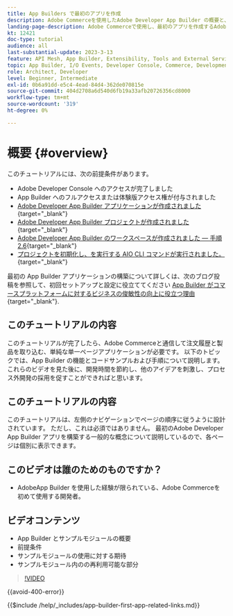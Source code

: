 ```yaml
---
title: App Builders で最初のアプリを作成
description: Adobe Commerceを使用したAdobe Developer App Builder の概要と、最初のアプリの作成について説明します。
landing-page-description: Adobe Commerceで使用し、最初のアプリを作成するAdobe Developer App Builder について説明します。
kt: 12421
doc-type: tutorial
audience: all
last-substantial-update: 2023-3-13
feature: API Mesh, App Builder, Extensibility, Tools and External Services, Backend Development
topic: App Builder, I/O Events, Developer Console, Commerce, Development, Integrations
role: Architect, Developer
level: Beginner, Intermediate
exl-id: 0b6a91dd-e5c4-4ead-84d4-362de070815e
source-git-commit: 404d2708a6d540d6fb19a33afb20726356cd8000
workflow-type: tm+mt
source-wordcount: '319'
ht-degree: 0%

---
```


# 概要 {#overview}

このチュートリアルには、次の前提条件があります。

* Adobe Developer Console へのアクセスが完了しました
* App Builder へのフルアクセスまたは体験版アクセス権が付与されました
* [Adobe Developer App Builder アプリケーションが作成されました](https://developer.adobe.com/app-builder/docs/getting_started/first_app/){target="_blank"}
* [Adobe Developer App Builder プロジェクトが作成されました](https://developer.adobe.com/console){target="_blank"}
* [Adobe Developer App Builder のワークスペースが作成されました — 手順 2.6](https://developer.adobe.com/app-builder/docs/getting_started/first_app/#2-creating-a-new-project-on-developer-console){target="_blank"}
* [プロジェクトを初期化し、を実行する AIO CLI コマンドが実行されました。](https://developer.adobe.com/runtime){target="_blank"}

最初の App Builder アプリケーションの構築について詳しくは、次のブログ投稿を参照して、初回セットアップと設定に役立ててください [App Builder がコマースプラットフォームに対するビジネスの俊敏性の向上に役立つ理由](https://business.adobe.com/blog/how-to/how-app-builder-helps-you-implement-a-composable-commerce-strategy){target="_blank"}.

## このチュートリアルの内容

このチュートリアルが完了したら、Adobe Commerceと通信して注文履歴と製品を取り込む、単純な単一ページアプリケーションが必要です。 以下のトピックでは、App Builder の機能とコードサンプルおよび手順について説明します。 これらのビデオを見た後に、開発時間を節約し、他のアイデアを刺激し、プロセス外開発の採用を促すことができればと思います。

## このチュートリアルの内容

このチュートリアルは、左側のナビゲーションでページの順序に従うように設計されています。 ただし、これは必須ではありません。 最初のAdobe Developer App Builder アプリを構築する一般的な概念について説明しているので、各ページは個別に表示できます。

## このビデオは誰のためのものですか？

* AdobeApp Builder を使用した経験が限られている、Adobe Commerceを初めて使用する開発者。

## ビデオコンテンツ

* App Builder とサンプルモジュールの概要
* 前提条件
* サンプルモジュールの使用に対する期待
* サンプルモジュール内のの再利用可能な部分

>[!VIDEO](https://video.tv.adobe.com/v/3416740?quality=12&learn=on)

{{avoid-400-error}}

{{$include /help/_includes/app-builder-first-app-related-links.md}}
